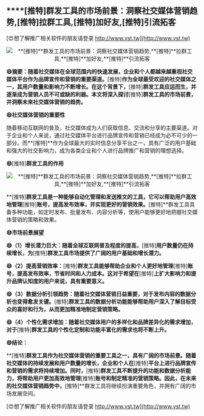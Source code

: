 ## ****[推特]**群发工具的市场前景：洞察社交媒体营销趋势,**[推特]**拉群工具,**[推特]**加好友,**[推特]**引流拓客**

[😍想了解推广相关软件的朋友请登录 http://www.vst.tw](http://www.vst.tw)

 <center><img src="https://vst.tw/MP4/tuiguang/png/4.png" alt="**[推特]**群发工具的市场前景：洞察社交媒体营销趋势,**[推特]**拉群工具,**[推特]**加好友,**[推特]**引流拓客"></center>

**😄摘要：随着社交媒体在全球范围内的快速发展，企业和个人都越来越重视社交媒体平台作为品牌宣传和营销的重要渠道。**[推特]**作为全球最受欢迎的社交媒体之一，其用户数量和影响力不断增长。在这个背景下，**[推特]**群发工具应运而生，并逐渐成为营销人员不可或缺的利器。本文将深入探讨**[推特]**群发工具的市场前景，并洞察未来社交媒体营销的趋势。**

**😄社交媒体营销的重要性**

随着移动互联网的普及，社交媒体成为人们获取信息、交流和分享的主要渠道。对于企业和个人来说，通过社交媒体平台进行品牌宣传和营销已经成为必不可少的一部分。而**[推特]**作为全球最大的实时信息分享平台之一，具有广泛的用户基础和强大的社交影响力，成为各类企业和个人进行品牌推广和营销的理想选择。

**😄**[推特]**群发工具的作用**

 <center><img src="https://vst.tw/MP4/tuiguang/png/0.png" alt="**[推特]**群发工具的市场前景：洞察社交媒体营销趋势,**[推特]**拉群工具,**[推特]**加好友,**[推特]**引流拓客"></center>

**[推特]**群发工具是一种能够自动化管理和发送推文的工具，它可以帮助用户高效地管理**[推特]**账号，提高发布效率，并实现更好的营销效果。**[推特]**群发工具具备多种功能，如定时发布、批量发布、内容分析等，使用户能够更好地把握社交媒体营销的策略和效果。

**😄市场前景展望**

**😄（1）增长潜力巨大：随着全球互联网普及程度的提高，**[推特]**用户数量仍在持续增长，为**[推特]**群发工具市场提供了广阔的用户基础和增长潜力。**

**😄（2）提高营销效率：**[推特]**群发工具能够帮助企业和个人更好地管理**[推特]**账号，提高发布效率，节省时间和人力成本。这对于希望在**[推特]**上扩大影响力和提升品牌认知度的用户来说，具有重要意义。**

**😄（3）数据分析引领趋势：随着社交媒体营销日益重要，对于发布内容的数据分析也变得愈发关键。**[推特]**群发工具的数据分析功能能够帮助用户深入了解目标受众的喜好和行为，从而更加精准地制定营销策略。**

**😄（4）个性化需求增加：随着社交媒体用户的多样化和品牌差异化的需求增加，对于**[推特]**群发工具的个性化定制和功能丰富化的需求也将不断上升。**

**😄结论：**

**[推特]**群发工具作为社交媒体营销的重要工具之一，具有广阔的市场前景。随着社交媒体的持续发展和用户数量的增长，企业和个人在**[推特]**平台上进行品牌宣传和营销的需求将持续增加。同时，**[推特]**群发工具不断提升的功能和数据分析能力，将帮助用户更加高效地管理**[推特]**账号和制定精准的营销策略。因此，在未来的社交媒体营销趋势中，**[推特]**群发工具将继续扮演重要角色，并拥有广阔的市场发展空间。

[😍想了解推广相关软件的朋友请登录 http://www.vst.tw](http://www.vst.tw)



